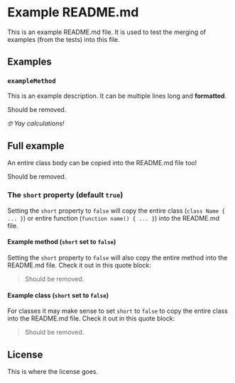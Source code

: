 # Example README.md

This is an example README.md file. It is used to test the merging of
examples (from the tests) into this file.

## Examples

### `exampleMethod`

This is an example description.
It can be multiple lines long and **formatted**.

<!-- #EXAMPLE_COPY_START = { "symbol": "\\Luttje\\ExampleTester\\Tests\\Fixtures\\ExampleClassTest::exampleMethod" } -->

Should be removed.

<!-- #EXAMPLE_COPY_END -->

*🤓 Yay calculations!*

## Full example

An entire class body can be copied into the README.md file too!

<!-- #EXAMPLE_COPY_START = { "symbol": "\\Luttje\\ExampleTester\\Tests\\Fixtures\\ExampleClassTest" } -->

Should be removed.

<!-- #EXAMPLE_COPY_END -->

### The `short` property (default `true`)

Setting the `short` property to `false` will copy the entire class (`class Name { ... }`) or entire function (`function name() { ... }`) into the README.md file.

#### Example method (`short` set to `false`)

Setting the `short` property to `false` will also copy the entire method into the README.md file. Check it out in this quote block:

> <!-- #EXAMPLE_COPY_START = { "symbol": "\\Luttje\\ExampleTester\\Tests\\Fixtures\\ExampleClassTest::exampleMethod", "short": false } -->
>
> Should be removed.
>
> <!-- #EXAMPLE_COPY_END -->

#### Example class (`short` set to `false`)

For classes it may make sense to set `short` to `false` to copy the entire class into the README.md file. Check it out in this quote block:

> <!-- #EXAMPLE_COPY_START = { "symbol": "\\Luttje\\ExampleTester\\Tests\\Fixtures\\ExampleClassTest", "short": false } -->
>
> Should be removed.
>
> <!-- #EXAMPLE_COPY_END -->

## License

This is where the license goes.
